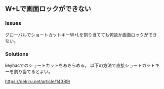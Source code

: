 ## W+Lで画面ロックができない
### Issues
グローバルでショートカットキーW+Lを割り当てても何故か画面ロックができない。
### Solutions
keyhacでのショートカットをあきらめる。
以下の方法で直接ショートカットキーを割り当てるとよい。

https://dekiru.net/article/14389/

